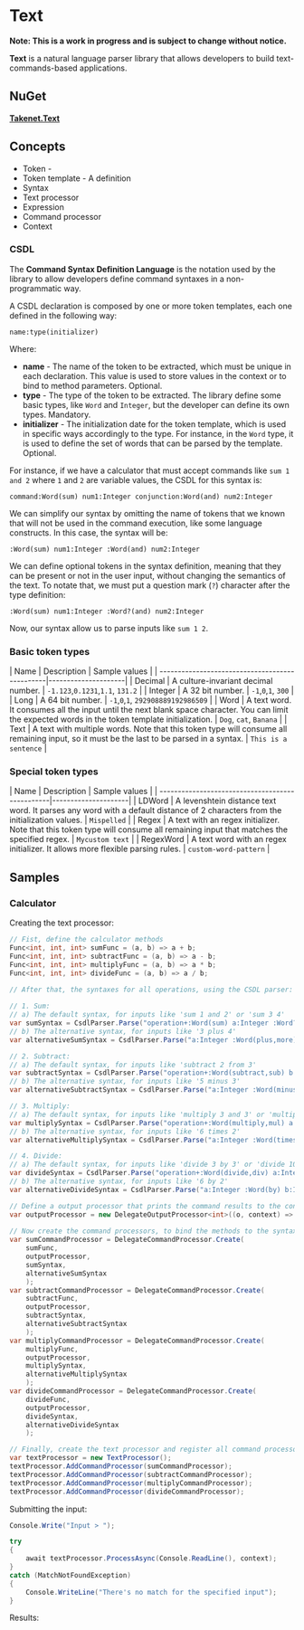 # Text

**Note: This is a work in progress and is subject to change without notice.**

**Text** is a natural language parser library that allows developers to build text-commands-based applications.


## NuGet

[**Takenet.Text**](https://www.nuget.org/packages/Takenet.Text)


## Concepts

* Token - 
* Token template - A definition 
* Syntax
* Text processor
* Expression
* Command processor
* Context


### CSDL

The **Command Syntax Definition Language** is the notation used by the library to allow developers define command syntaxes in a non-programmatic way.

A CSDL declaration is composed by one or more token templates, each one defined in the following way:


```
name:type(initializer)
```

Where:

* **name** - The name of the token to be extracted, which must be unique in each declaration. This value is used to store values in the context or to bind to method parameters. Optional.
* **type** - The type of the token to be extracted. The library define some basic types, like `Word` and `Integer`, but the developer can define its own types. Mandatory.
* **initializer** - The initialization date for the token template, which is used in specific ways accordingly to the type.  For instance, in the `Word` type, it is used to define the set of words that can be parsed by the template. Optional.

For instance, if we have a calculator that must accept commands like `sum 1 and 2` where `1` and `2` are variable values, the CSDL for this syntax is:

```
command:Word(sum) num1:Integer conjunction:Word(and) num2:Integer
```

We can simplify our syntax by omitting the name of tokens that we known that will not be used in the command execution, like some language constructs. 
In this case, the syntax will be:

```
:Word(sum) num1:Integer :Word(and) num2:Integer
```

We can define optional tokens in the syntax definition, meaning that they can be present or not in the user input, without changing the semantics of the text. 
To notate that, we must put a question mark (`?`) character after the type definition:

```
:Word(sum) num1:Integer :Word?(and) num2:Integer
```

Now, our syntax allow us to parse inputs like `sum 1 2`.


### Basic token types


| Name     | Description                         | Sample values       |
| -----------------------------------------------|---------------------|
| Decimal  | A culture-invariant decimal number. |  `-1.123`,`0.1231`,`1.1`, `131.2` |
| Integer  | A 32 bit number.                    |  `-1`,`0`,`1`, `300` |
| Long     | A 64 bit number.                    |  `-1`,`0`,`1`, `292908889192986509` |
| Word     | A text word. It consumes all the input until the next blank space character. You can limit the expected words in the token template initialization. | `Dog`, `cat`, `Banana`    |
| Text     | A text with multiple words. Note that this token type will consume all remaining input, so it must be the last to be parsed in a syntax.              | `This is a sentence`      |


### Special token types


| Name      | Description                         | Sample values       |
| ------------------------------------------------|---------------------|
| LDWord    | A levenshtein distance text word. It parses any word with a default distance of 2 characters from the initialization values. | `Mispelled` |
| Regex     | A text with an regex initializer. Note that this token type will consume all remaining input that matches the specified regex. | `Mycustom text`    |
| RegexWord | A text word with an regex initializer. It allows more flexible parsing rules. | `custom-word-pattern`    |



## Samples

### Calculator


Creating the text processor:

```csharp
// Fist, define the calculator methods
Func<int, int, int> sumFunc = (a, b) => a + b;
Func<int, int, int> subtractFunc = (a, b) => a - b;
Func<int, int, int> multiplyFunc = (a, b) => a * b;
Func<int, int, int> divideFunc = (a, b) => a / b;

// After that, the syntaxes for all operations, using the CSDL parser:
                        
// 1. Sum:            
// a) The default syntax, for inputs like 'sum 1 and 2' or 'sum 3 4'
var sumSyntax = CsdlParser.Parse("operation+:Word(sum) a:Integer :Word?(and) b:Integer");
// b) The alternative syntax, for inputs like '3 plus 4'
var alternativeSumSyntax = CsdlParser.Parse("a:Integer :Word(plus,more) b:Integer");

// 2. Subtract:            
// a) The default syntax, for inputs like 'subtract 2 from 3'
var subtractSyntax = CsdlParser.Parse("operation+:Word(subtract,sub) b:Integer :Word(from) a:Integer");
// b) The alternative syntax, for inputs like '5 minus 3'
var alternativeSubtractSyntax = CsdlParser.Parse("a:Integer :Word(minus) b:Integer");

// 3. Multiply:            
// a) The default syntax, for inputs like 'multiply 3 and 3' or 'multiply 5 2'
var multiplySyntax = CsdlParser.Parse("operation+:Word(multiply,mul) a:Integer :Word?(and) b:Integer");
// b) The alternative syntax, for inputs like '6 times 2'
var alternativeMultiplySyntax = CsdlParser.Parse("a:Integer :Word(times) b:Integer");

// 4. Divide:            
// a) The default syntax, for inputs like 'divide 3 by 3' or 'divide 10 2'
var divideSyntax = CsdlParser.Parse("operation+:Word(divide,div) a:Integer :Word?(by) b:Integer");
// b) The alternative syntax, for inputs like '6 by 2'
var alternativeDivideSyntax = CsdlParser.Parse("a:Integer :Word(by) b:Integer");

// Define a output processor that prints the command results to the console
var outputProcessor = new DelegateOutputProcessor<int>((o, context) => Console.WriteLine($"Result: {o}"));
            
// Now create the command processors, to bind the methods to the syntaxes
var sumCommandProcessor = DelegateCommandProcessor.Create(
    sumFunc,
    outputProcessor,
    sumSyntax,
    alternativeSumSyntax
    );
var subtractCommandProcessor = DelegateCommandProcessor.Create(
    subtractFunc,
    outputProcessor,
    subtractSyntax,
    alternativeSubtractSyntax
    );
var multiplyCommandProcessor = DelegateCommandProcessor.Create(
    multiplyFunc,
    outputProcessor,
    multiplySyntax,
    alternativeMultiplySyntax
    );
var divideCommandProcessor = DelegateCommandProcessor.Create(
    divideFunc,
    outputProcessor,
    divideSyntax,
    alternativeDivideSyntax
    );

// Finally, create the text processor and register all command processors
var textProcessor = new TextProcessor();
textProcessor.AddCommandProcessor(sumCommandProcessor);
textProcessor.AddCommandProcessor(subtractCommandProcessor);
textProcessor.AddCommandProcessor(multiplyCommandProcessor);
textProcessor.AddCommandProcessor(divideCommandProcessor);

```


Submitting the input:

```csharp
Console.Write("Input > ");

try
{
    await textProcessor.ProcessAsync(Console.ReadLine(), context);
}
catch (MatchNotFoundException)
{
    Console.WriteLine("There's no match for the specified input");
}
```

Results:
